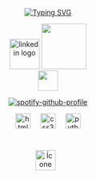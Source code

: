 <main>

 
 <div align="center">
  
  
  [![Typing SVG](https://readme-typing-svg.demolab.com?font=Nunito&weight=800&duration=4200&pause=&width=435&lines=Ol%C3%A1%F0%9F%91%8B!+Me+chamo+Leo!;Sou+um+Desenvolvedor+front+end.+;Fique+a+vontade!+;Espero+que+goste+dos+meus+projetos!+)](https://git.io/typing-svg)</span>


  
<a href="https://www.linkedin.com/in/leonardo-bento-937a2024a/" target="_blank" rel="noopener noreferrer">
<img src="https://user-images.githubusercontent.com/74038190/235294012-0a55e343-37ad-4b0f-924f-c8431d9d2483.gif" height="60" alt="linkedin logo"></a>
<a href="https://www.linkedin.com/in/leonardo-bento-937a2024a/" target="_blank" rel="noopener noreferrer">
<img src="https://user-images.githubusercontent.com/74038190/216649417-9acc58df-9186-4132-ad43-819a57babb67.gif" height="90"></a>
</div>
 


</div>    

<div align="center">
<img src="https://user-images.githubusercontent.com/74038190/212284158-e840e285-664b-44d7-b79b-e264b5e54825.gif" height="40">

  [![spotify-github-profile](https://spotify-github-profile.kittinanx.com/api/view?uid=31ly7v6vrcmlnvwrfvm4t3z2kmm4&cover_image=true&theme=novatorem&show_offline=true&background_color=5c5757&interchange=true&bar_color=53b14f&bar_color_cover=false)](https://spotify-github-profile.kittinanx.com/api/view?uid=31ly7v6vrcmlnvwrfvm4t3z2kmm4&redirect=true)
</div>


<div align="center" >
  <img width="12" />
  <img src="https://cdn.jsdelivr.net/gh/devicons/devicon/icons/html5/html5-original.svg" height="30" alt="html5 logo">
  <img width="12" />
  <img src="https://cdn.jsdelivr.net/gh/devicons/devicon/icons/css3/css3-original.svg" height="30" alt="css3 logo">
  <img width="12" />
  <img src="https://cdn.jsdelivr.net/gh/devicons/devicon/icons/python/python-original.svg" height="30" alt="python logo">
  <img width="12" />
</div>

###

<br>
<div align="center">
    <img src="https://user-images.githubusercontent.com/74038190/212284087-bbe7e430-757e-4901-90bf-4cd2ce3e1852.gif" 
         height="40" style="margin-right: 10px;" 
         alt="Ícone do LinkedIn">
  </a>
</div>
</main>


<br clear="both">


###
